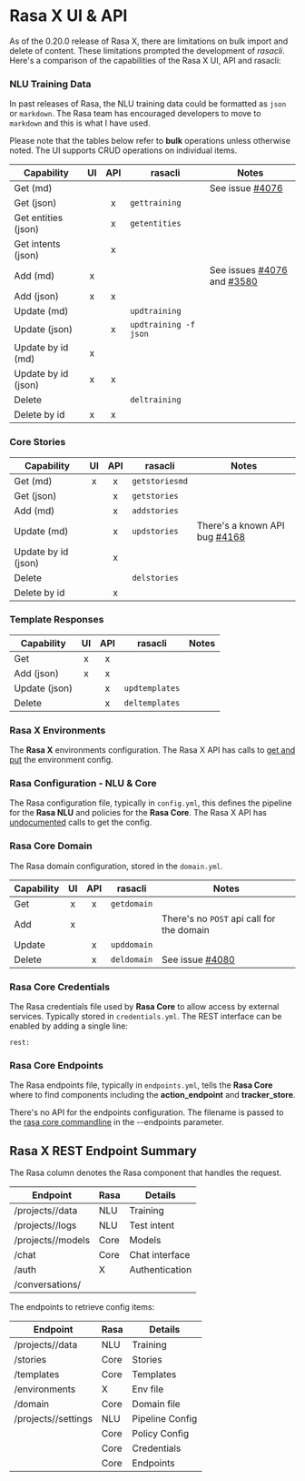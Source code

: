 # Rasa X UI & API

As of the 0.20.0 release of Rasa X, there are limitations on bulk import and delete of content. These limitations prompted the development of _rasacli_. Here's a comparison of the capabilities of the Rasa X UI, API and rasacli:

### NLU Training Data

In past releases of Rasa, the NLU training data could be formatted as `json` or `markdown`. The Rasa team has encouraged developers to move to `markdown` and this is what I have used.

Please note that the tables below refer to **bulk** operations unless otherwise noted. The UI supports CRUD operations on individual items.

| Capability          | UI  | API | rasacli               | Notes                                                                                                                  |
| ------------------- | :-: | :-: | --------------------- | ---------------------------------------------------------------------------------------------------------------------- |
| Get (md)            |     |     |                       | See issue [#4076](https://github.com/RasaHQ/rasa/issues/4076)                                                          |
| Get (json)          |     |  x  | `gettraining`         |                                                                                                                        |
| Get entities (json) |     |  x  | `getentities`         |                                                                                                                        |
| Get intents (json)  |     |  x  |                       |                                                                                                                        |
| Add (md)            |  x  |     |                       | See issues [#4076](https://github.com/RasaHQ/rasa/issues/4076) and [#3580](https://github.com/RasaHQ/rasa/issues/3580) |
| Add (json)          |  x  |  x  |                       |                                                                                                                        |
| Update (md)         |     |     | `updtraining`         |                                                                                                                        |
| Update (json)       |     |  x  | `updtraining -f json` |                                                                                                                        |
| Update by id (md)   |  x  |     |                       |                                                                                                                        |
| Update by id (json) |  x  |  x  |                       |                                                                                                                        |
| Delete              |     |     | `deltraining`         |                                                                                                                        |
| Delete by id        |  x  |  x  |                       |                                                                                                                        |

### Core Stories

| Capability          | UI  | API | rasacli        | Notes                                                                       |
| ------------------- | :-: | :-: | -------------- | --------------------------------------------------------------------------- |
| Get (md)            |  x  |  x  | `getstoriesmd` |                                                                             |
| Get (json)          |     |  x  | `getstories`   |                                                                             |
| Add (md)            |     |  x  | `addstories`   |                                                                             |
| Update (md)         |     |  x  | `updstories`   | There's a known API bug [#4168](https://github.com/RasaHQ/rasa/issues/4168) |
| Update by id (json) |     |  x  |                |                                                                             |
| Delete              |     |     | `delstories`   |                                                                             |
| Delete by id        |     |  x  |                |                                                                             |

### Template Responses

| Capability    | UI  | API | rasacli        | Notes |
| ------------- | :-: | :-: | -------------- | ----- |
| Get           |  x  |  x  |                |       |
| Add (json)    |  x  |  x  |                |       |
| Update (json) |     |  x  | `updtemplates` |       |
| Delete        |     |  x  | `deltemplates` |       |

### Rasa X Environments

The **Rasa X** environments configuration. The Rasa X API has calls to [get and put](https://rasa.com/docs/rasa-x/api/rasa-x-http-api/#tag/Environments) the environment config.

### Rasa Configuration - NLU & Core

The Rasa configuration file, typically in `config.yml`, this defines the pipeline for the **Rasa NLU** and policies for the **Rasa Core**. The Rasa X API has [undocumented](https://github.com/RasaHQ/rasa/issues/4290) calls to get the config.

### Rasa Core Domain

The Rasa domain configuration, stored in the `domain.yml`.

| Capability | UI  | API | rasacli     | Notes                                                         |
| ---------- | :-: | :-: | ----------- | ------------------------------------------------------------- |
| Get        |  x  |  x  | `getdomain` |                                                               |
| Add        |  x  |     |             | There's no `POST` api call for the domain                     |
| Update     |     |  x  | `upddomain` |                                                               |
| Delete     |     |  x  | `deldomain` | See issue [#4080](https://github.com/RasaHQ/rasa/issues/4080) |

### Rasa Core Credentials

The Rasa credentials file used by **Rasa Core** to allow access by external services. Typically stored in `credentials.yml`. The REST interface can be enabled by adding a single line:

```
rest:
```

### Rasa Core Endpoints

The Rasa endpoints file, typically in `endpoints.yml`, tells the **Rasa Core** where to find components including the **action_endpoint** and **tracker_store**.

There's no API for the endpoints configuration. The filename is passed to the [rasa core commandline](https://rasa.com/docs/rasa/user-guide/running-the-server/#endpoint-configuration) in the --endpoints parameter.

## Rasa X REST Endpoint Summary

The Rasa column denotes the Rasa component that handles the request.

| Endpoint              | Rasa | Details        |
| --------------------- | ---- | -------------- |
| /projects/<id>/data   | NLU  | Training       |
| /projects/<id>/logs   | NLU  | Test intent    |
| /projects/<id>/models | Core | Models         |
| /chat                 | Core | Chat interface |
| /auth                 | X    | Authentication |
| /conversations/<id>   |      |                |

The endpoints to retrieve config items:

| Endpoint                | Rasa | Details         |
| ----------------------- | ---- | --------------- |
| /projects/<id>/data     | NLU  | Training        |
| /stories                | Core | Stories         |
| /templates              | Core | Templates       |
| /environments           | X    | Env file        |
| /domain                 | Core | Domain file     |
| /projects/<id>/settings | NLU  | Pipeline Config |
|                         | Core | Policy Config   |
|                         | Core | Credentials     |
|                         | Core | Endpoints       |
